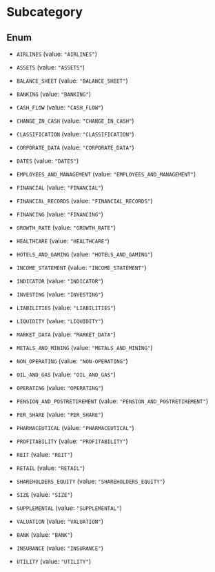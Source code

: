 

# Subcategory

## Enum


* `AIRLINES` (value: `"AIRLINES"`)

* `ASSETS` (value: `"ASSETS"`)

* `BALANCE_SHEET` (value: `"BALANCE_SHEET"`)

* `BANKING` (value: `"BANKING"`)

* `CASH_FLOW` (value: `"CASH_FLOW"`)

* `CHANGE_IN_CASH` (value: `"CHANGE_IN_CASH"`)

* `CLASSIFICATION` (value: `"CLASSIFICATION"`)

* `CORPORATE_DATA` (value: `"CORPORATE_DATA"`)

* `DATES` (value: `"DATES"`)

* `EMPLOYEES_AND_MANAGEMENT` (value: `"EMPLOYEES_AND_MANAGEMENT"`)

* `FINANCIAL` (value: `"FINANCIAL"`)

* `FINANCIAL_RECORDS` (value: `"FINANCIAL_RECORDS"`)

* `FINANCING` (value: `"FINANCING"`)

* `GROWTH_RATE` (value: `"GROWTH_RATE"`)

* `HEALTHCARE` (value: `"HEALTHCARE"`)

* `HOTELS_AND_GAMING` (value: `"HOTELS_AND_GAMING"`)

* `INCOME_STATEMENT` (value: `"INCOME_STATEMENT"`)

* `INDICATOR` (value: `"INDICATOR"`)

* `INVESTING` (value: `"INVESTING"`)

* `LIABILITIES` (value: `"LIABILITIES"`)

* `LIQUIDITY` (value: `"LIQUIDITY"`)

* `MARKET_DATA` (value: `"MARKET_DATA"`)

* `METALS_AND_MINING` (value: `"METALS_AND_MINING"`)

* `NON_OPERATING` (value: `"NON-OPERATING"`)

* `OIL_AND_GAS` (value: `"OIL_AND_GAS"`)

* `OPERATING` (value: `"OPERATING"`)

* `PENSION_AND_POSTRETIREMENT` (value: `"PENSION_AND_POSTRETIREMENT"`)

* `PER_SHARE` (value: `"PER_SHARE"`)

* `PHARMACEUTICAL` (value: `"PHARMACEUTICAL"`)

* `PROFITABILITY` (value: `"PROFITABILITY"`)

* `REIT` (value: `"REIT"`)

* `RETAIL` (value: `"RETAIL"`)

* `SHAREHOLDERS_EQUITY` (value: `"SHAREHOLDERS_EQUITY"`)

* `SIZE` (value: `"SIZE"`)

* `SUPPLEMENTAL` (value: `"SUPPLEMENTAL"`)

* `VALUATION` (value: `"VALUATION"`)

* `BANK` (value: `"BANK"`)

* `INSURANCE` (value: `"INSURANCE"`)

* `UTILITY` (value: `"UTILITY"`)



